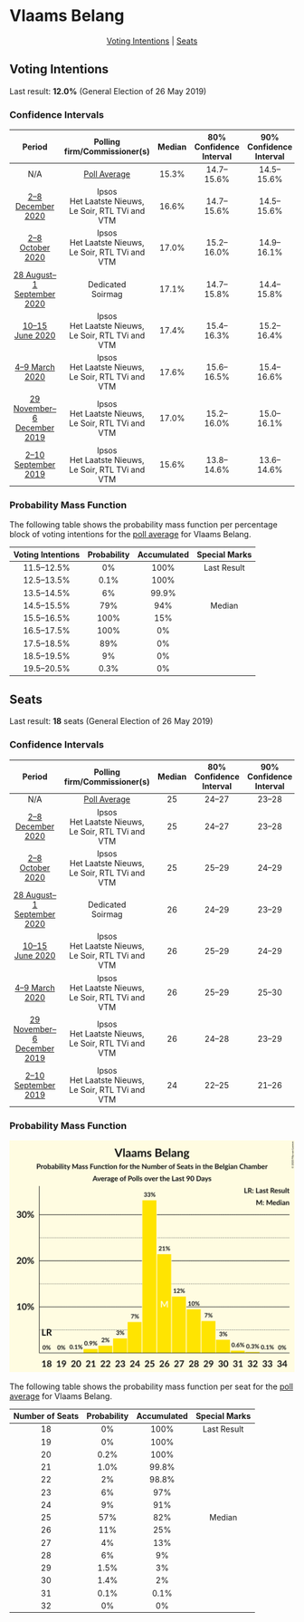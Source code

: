 # Vlaams Belang

<p align="center"><a href="#voting-intentions">Voting Intentions</a> | <a href="#seats">Seats</a></p>

## Voting Intentions

Last result: **12.0%** (General Election of 26 May 2019)

### Confidence Intervals

| Period     | Polling firm/Commissioner(s) | Median | 80% Confidence Interval | 90% Confidence Interval | 95% Confidence Interval | 99% Confidence Interval |
|:----------:|:----------------:|:-----------:|:-----------------------:|:-----------------------:|:-----------------------:|:-----------------------:|
| N/A | [Poll Average](average.html) | 15.3% | 14.7–15.6% | 14.5–15.6% | 14.3–15.6% | 13.9–15.6% |
| [2–8 December 2020](2020-12-08-Ipsos.html) | Ipsos <br> Het Laatste Nieuws, Le Soir, RTL TVi and VTM | 16.6% | 14.7–15.6% | 14.5–15.6% | 14.3–15.6% | 13.9–15.6% |
| [2–8 October 2020](2020-10-08-Ipsos.html) | Ipsos <br> Het Laatste Nieuws, Le Soir, RTL TVi and VTM | 17.0% | 15.2–16.0% | 14.9–16.1% | 14.7–16.1% | 14.3–16.1% |
| [28 August–1 September 2020](2020-09-01-Dedicated.html) | Dedicated <br> Soirmag | 17.1% | 14.7–15.8% | 14.4–15.8% | 14.2–15.9% | 13.7–15.9% |
| [10–15 June 2020](2020-06-15-Ipsos.html) | Ipsos <br> Het Laatste Nieuws, Le Soir, RTL TVi and VTM | 17.4% | 15.4–16.3% | 15.2–16.4% | 15.0–16.4% | 14.6–16.4% |
| [4–9 March 2020](2020-03-09-Ipsos.html) | Ipsos <br> Het Laatste Nieuws, Le Soir, RTL TVi and VTM | 17.6% | 15.6–16.5% | 15.4–16.6% | 15.2–16.6% | 14.8–16.6% |
| [29 November–6 December 2019](2019-12-06-Ipsos.html) | Ipsos <br> Het Laatste Nieuws, Le Soir, RTL TVi and VTM | 17.0% | 15.2–16.0% | 15.0–16.1% | 14.8–16.1% | 14.4–16.1% |
| [2–10 September 2019](2019-09-10-Ipsos.html) | Ipsos <br> Het Laatste Nieuws, Le Soir, RTL TVi and VTM | 15.6% | 13.8–14.6% | 13.6–14.6% | 13.4–14.7% | 13.0–14.7% |

### Probability Mass Function

The following table shows the probability mass function per percentage block of voting intentions for the [poll average](average.html) for Vlaams Belang.

| Voting Intentions | Probability | Accumulated | Special Marks |
|:-----------------:|:-----------:|:-----------:|:-------------:|
| 11.5–12.5% | 0% | 100% | Last Result |
| 12.5–13.5% | 0.1% | 100% |  |
| 13.5–14.5% | 6% | 99.9% |  |
| 14.5–15.5% | 79% | 94% | Median |
| 15.5–16.5% | 100% | 15% |  |
| 16.5–17.5% | 100% | 0% |  |
| 17.5–18.5% | 89% | 0% |  |
| 18.5–19.5% | 9% | 0% |  |
| 19.5–20.5% | 0.3% | 0% |  |


## Seats

Last result: **18** seats (General Election of 26 May 2019)

### Confidence Intervals

| Period     | Polling firm/Commissioner(s) | Median | 80% Confidence Interval | 90% Confidence Interval | 95% Confidence Interval | 99% Confidence Interval |
|:----------:|:----------------:|:------:|:-----------------------:|:-----------------------:|:-----------------------:|:-----------------------:|
| N/A | [Poll Average](average.html) | 25 | 24–27 | 23–28 | 22–29 | 21–30 |
| [2–8 December 2020](2020-12-08-Ipsos.html) | Ipsos <br> Het Laatste Nieuws, Le Soir, RTL TVi and VTM | 25 | 24–27 | 23–28 | 22–29 | 21–30 |
| [2–8 October 2020](2020-10-08-Ipsos.html) | Ipsos <br> Het Laatste Nieuws, Le Soir, RTL TVi and VTM | 25 | 25–29 | 24–29 | 23–30 | 22–30 |
| [28 August–1 September 2020](2020-09-01-Dedicated.html) | Dedicated <br> Soirmag | 26 | 24–29 | 23–29 | 22–30 | 21–32 |
| [10–15 June 2020](2020-06-15-Ipsos.html) | Ipsos <br> Het Laatste Nieuws, Le Soir, RTL TVi and VTM | 26 | 25–29 | 24–29 | 24–30 | 23–31 |
| [4–9 March 2020](2020-03-09-Ipsos.html) | Ipsos <br> Het Laatste Nieuws, Le Soir, RTL TVi and VTM | 26 | 25–29 | 25–30 | 24–30 | 23–31 |
| [29 November–6 December 2019](2019-12-06-Ipsos.html) | Ipsos <br> Het Laatste Nieuws, Le Soir, RTL TVi and VTM | 26 | 24–28 | 23–29 | 23–29 | 22–30 |
| [2–10 September 2019](2019-09-10-Ipsos.html) | Ipsos <br> Het Laatste Nieuws, Le Soir, RTL TVi and VTM | 24 | 22–25 | 21–26 | 21–26 | 20–28 |

### Probability Mass Function

![Graph with seats probability mass function not yet produced](average-seats-pmf-vlaamsbelang.png "Seats Probability Mass Function")

The following table shows the probability mass function per seat for the [poll average](average.html) for Vlaams Belang.

| Number of Seats | Probability | Accumulated | Special Marks |
|:---------------:|:-----------:|:-----------:|:-------------:|
| 18 | 0% | 100% | Last Result |
| 19 | 0% | 100% |  |
| 20 | 0.2% | 100% |  |
| 21 | 1.0% | 99.8% |  |
| 22 | 2% | 98.8% |  |
| 23 | 6% | 97% |  |
| 24 | 9% | 91% |  |
| 25 | 57% | 82% | Median |
| 26 | 11% | 25% |  |
| 27 | 4% | 13% |  |
| 28 | 6% | 9% |  |
| 29 | 1.5% | 3% |  |
| 30 | 1.4% | 2% |  |
| 31 | 0.1% | 0.1% |  |
| 32 | 0% | 0% |  |


